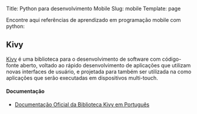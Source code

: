 Title: Python para desenvolvimento Mobile
Slug: mobile
Template: page

Encontre aqui referências de aprendizado em programação mobile com python:

## Kivy

[Kivy](https://kivy.org/#home) é uma biblioteca para o desenvolvimento de software com código-fonte aberto, voltado ao rápido desenvolvimento de aplicações que utilizam novas interfaces de usuário, e projetada para também ser utilizada na como aplicações que serão executadas em dispositivos multi-touch.

#### Documentação

- [Documentação Oficial da Biblioteca Kivy em Português](http://excript.com/downloads/kivy-pt_br-excript.pdf) 

